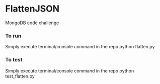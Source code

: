 # FlattenJSON
MongoDB code challenge

### To run
Simply execute terminal/console command in the repo
python flatten.py

### To test
Simply execute terminal/console command in the repo
python test_flatten.py

